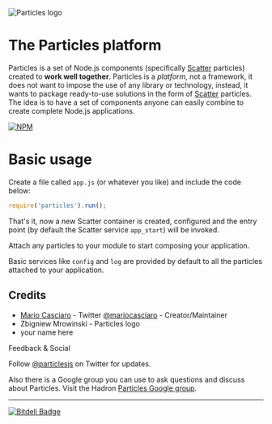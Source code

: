 ![Particles logo](https://raw.github.com/particles/particles/master/img/particles_logo_140.png)

# The Particles platform

Particles is a set of Node.js components (specifically [Scatter](https://github.com/mariocasciaro/scatter) particles) 
created to **work well together**. Particles is a *platform*, not a framework, 
it does not want to impose the use of any library or technology, instead, it wants to package ready-to-use solutions in 
the form of [Scatter](https://github.com/mariocasciaro/scatter) particles.
The idea is to have a set of components anyone can easily combine to create complete Node.js applications.

[![NPM](https://nodei.co/npm/particles.png?downloads=true)](https://nodei.co/npm/particles/)


# Basic usage

Create a file called `app.js` (or whatever you like) and include the code below:

```javascript
require('particles').run();
```

That's it, now a new Scatter container is created, configured and the entry point (by default the Scatter service `app_start`)
will be invoked.

Attach any particles to your module to start composing your application.

Basic services like `config` and `log` are provided by default to all the particles attached to your application.

## Credits

* [Mario Casciaro](https://github.com/mariocasciaro) - Twitter [@mariocasciaro](https://twitter.com/mariocasciaro) - Creator/Maintainer
* Zbigniew Mrowinski - Particles logo
* your name here

Feedback & Social

Follow [@particlesjs](https://twitter.com/particlesjs) on Twitter for updates.

Also there is a Google group you can use to ask questions and discuss about Particles. 
Visit the Hadron [Particles Google group](http://groups.google.com/d/forum/particlesjs).

---


[![Bitdeli Badge](https://d2weczhvl823v0.cloudfront.net/particles/particles/trend.png)](https://bitdeli.com/free "Bitdeli Badge")

